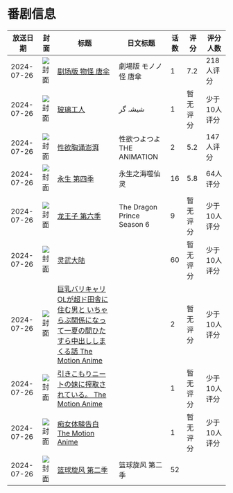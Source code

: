 # 番剧信息

|放送日期|封面|标题|日文标题|话数|评分|评分人数|
|---|---|---|---|---|---|---|
|2024-07-26|![封面](https://lain.bgm.tv/pic/cover/c/ab/8e/388469_d9eM6.jpg)|[剧场版 物怪 唐伞](https://bangumi.tv/subject/388469)|劇場版 モノノ怪 唐傘|1|7.2|218人评分|
|2024-07-26|![封面](https://lain.bgm.tv/pic/cover/c/08/8f/389473_nxRe9.jpg)|[玻璃工人](https://bangumi.tv/subject/389473)|شیشہ گر|1|暂无评分|少于10人评分|
|2024-07-26|![封面](https://bangumi.tv/img/no_icon_subject.png)|[性欲胸涌澎湃](https://bangumi.tv/subject/492733)|性欲つよつよ THE ANIMATION|2|5.2|147人评分|
|2024-07-26|![封面](https://lain.bgm.tv/pic/cover/c/d5/11/493609_w0wEY.jpg)|[永生 第四季](https://bangumi.tv/subject/493609)|永生之海噬仙灵|16|5.8|64人评分|
|2024-07-26|![封面](https://lain.bgm.tv/pic/cover/c/8f/9b/503638_LTktv.jpg)|[龙王子 第六季](https://bangumi.tv/subject/503638)|The Dragon Prince Season 6|9|暂无评分|少于10人评分|
|2024-07-26|![封面](https://lain.bgm.tv/pic/cover/c/b8/f3/504547_sTFT4.jpg)|[灵武大陆](https://bangumi.tv/subject/504547)||60|暂无评分|少于10人评分|
|2024-07-26|![封面](https://bangumi.tv/img/no_icon_subject.png)|[巨乳バリキャリOLが超ド田舎に住む男と いちゃらぶ関係になって一夏の間ひたすら中出ししまくる話 The Motion Anime](https://bangumi.tv/subject/516369)||2|暂无评分|少于10人评分|
|2024-07-26|![封面](https://bangumi.tv/img/no_icon_subject.png)|[引きこもりニートの妹に搾取されている。 The Motion Anime](https://bangumi.tv/subject/516375)||1|暂无评分|少于10人评分|
|2024-07-26|![封面](https://bangumi.tv/img/no_icon_subject.png)|[痴女体験告白 The Motion Anime](https://bangumi.tv/subject/516377)||1|暂无评分|少于10人评分|
|2024-07-26|![封面](https://lain.bgm.tv/pic/cover/c/e2/78/538961_Z6NKG.jpg)|[篮球旋风 第二季](https://bangumi.tv/subject/538961)|篮球旋风 第二季|52|||
